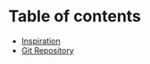 # Table of contents

* [Inspiration](README.md)
* [Git Repository](https://github.com/Lauralvh1995/TurnBasedDungeonCrawler)

